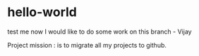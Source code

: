 # hello-world
test me now
I would like to do some work on this branch - Vijay

Project mission : is to migrate all my projects to github.
